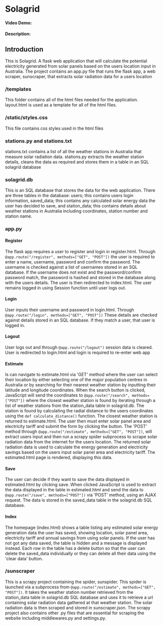 # Solagrid
#### Video Demo:  <URL HERE>
#### Description:

## Introduction
This is Solagrid. A flask web application that will calculate the potential electricity generated from solar panels based on the users location input in Australia. The project contains an app.py file that runs the flask app, a web scraper, sunscraper, that extracts solar radiation data for a users location

### /templates
This folder contains all of the html files needed for the application. layout.html is used as a template for all of the html files.

### /static/styles.css
This file contains css styles used in the html files

### stations.py and stations.txt
stations.txt contains a list of all the weather stations in Australia that measure solar radiation data. stations.py extracts the weather station details, cleans the data as required and stores them in a table in an SQL solagrid database

### solagrid.db
This is an SQL database that stores the data for the web application. There are three tables in the database: users; this contains users login information, saved_data; this contains any calculated solar energy data the user has decided to save, and station_data; this contains details about weather stations in Australia including coordinates, station number and station name.

### app.py
#### Register
The flask app requires a user to register and login in register.html. Through `@app.route("/register", methods=["GET", "POST"])` the user is required to enter a name, username, password and confirm the password. The username is checked against a list of usernames stored in an SQL database. If the username does not exist and the password/confirm password match, the password is hashed and stored in the database along with the users details. The user is then redirected to index.html. The user remains logged in using Session function until user logs out.

#### Login
User inputs their username and password in login.html. Through `@app.route("/login", methods=["GET", "POST"])` These details are checked against details stored in an SQL database. If they match a user, that user is
logged in. 

#### Logout
User logs out and through `@app.route("/logout")` session data is cleared. User is redirected to login.html and login is required to re-enter web app

#### Estimate
Is can navigate to estimate.html via 'GET' method where the user can select their location by either selecting one of the major population centres in Australia or by searching for their nearest weather station by inputting their latitude and longitude coordinates. When the search button is clicked, JavaScript will send the coordinates to `@app.route("/search", methods=["POST"])` where the closest weather station is found by iterating through a list of weather stations from the station_data table in solagrid.db. The station is found by calculating the radial distance to the users coordinates using the `def calculate_distance()` function. The closest weather station is returned to estimate.html. The user then must enter solar panel area and electricity tariff and submit the form by clicking the button. The 'POST' method through `@app.route("/estimate", methods=["GET", "POST"])`, will extract users input and then run a scrapy spider subprocess to scrape solar radiation data from the internet for the users location. The returned solar radiation data is used to calculate the energy generation and electricity savings based on the users input solar panel area and electricity tariff. The estimated.html page is rendered, displaying this data.

#### Save
The user can decide if they want to save the data displayed in estimated.html by clicking save. When clicked JavaScript is used to extract the data displayed in the table in estimated.html and send the data to `@app.route("/save", methods=["POST"])` via 'POST' method, using an AJAX request. The data is stored in the saved_data table in the solagrid.db SQL database.

#### Index
The homepage (index.html) shows a table listing any estimated solar energy generation data the user has saved, showing location, solar panel area, electricity tariff and annual savings from using solar panels. If the user has not got any data saved, the table is hidden and a message is displayed instead. Each row in the table has a delete button so that the user can delete the saved_data individually or they can delete all their data using the 'clear data' button.

### /sunscraper
This is a scrapy project containing the spider, sunspider. This spider is launched via a subprocess from `@app.route("/estimate", methods=["GET", "POST"])`. It takes the weather station number retrieved from the station_data table in solagrid.db SQL database and uses it to retrieve a url containing solar radiation data gathered at that weather station. The solar radiation data is then scraped and stored in sunscraper.json. The scrapy project also contains other .py files that are essential for scraping the website including middlewares.py and settings.py.
